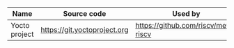 Name               | Source code                            | Used by
------------------ | -------------------------------------- | --------------------------------------
Yocto project      | https://git.yoctoproject.org           | https://github.com/riscv/meta-riscv
